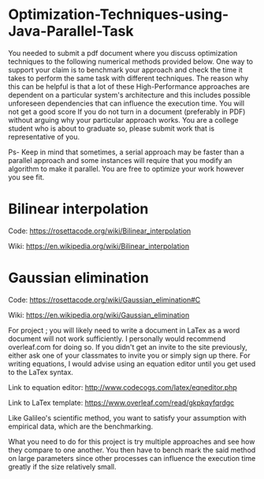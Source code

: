 # Optimization-Techniques-using-Java-Parallel-Task

You needed to submit a pdf document where you discuss optimization techniques to the following numerical methods provided below. One way to support your claim is to benchmark your approach and check the time it takes to perform the same task with different techniques. The reason why this can be helpful is that a lot of these High-Performance approaches are dependent on a particular system's architecture and this includes possible unforeseen dependencies that can influence the execution time.  You will not get a good score If you do not turn in a document (preferably in PDF) without arguing why your particular approach works. You are a college student who is about to graduate so, please submit work that is representative of you.

Ps- Keep in mind that sometimes, a serial approach may be faster than a parallel approach and some instances will require that you modify an algorithm to make it parallel. You are free to optimize your work however you see fit.

# Bilinear interpolation 
Code: https://rosettacode.org/wiki/Bilinear_interpolation

Wiki: https://en.wikipedia.org/wiki/Bilinear_interpolation

# Gaussian elimination
Code: https://rosettacode.org/wiki/Gaussian_elimination#C

Wiki: https://en.wikipedia.org/wiki/Gaussian_elimination


For project ; you will likely need to write a document in LaTex as a word document will not work sufficiently. I personally would recommend overleaf.com for doing so. If you didn't get an invite to the site previously,  either ask one of your classmates to invite you or simply sign up there. For writing equations, I would advise using an equation editor until you get used to the LaTex syntax.

Link to equation editor: http://www.codecogs.com/latex/eqneditor.php

Link to LaTex template: https://www.overleaf.com/read/gkpkqyfqrdgc

 Like Galileo's scientific method, you want to satisfy your assumption with empirical data, which are the benchmarking.

What you need to do for this project is try multiple approaches and see how they compare to one another. You then have to bench mark the said method on large parameters since other processes can influence the execution time greatly if the size relatively small.
